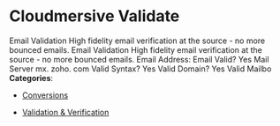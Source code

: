 # Cloudmersive Validate


Email Validation High fidelity email verification at the source - no more bounced emails. Email Validation High fidelity email verification at the source - no more bounced emails. Email Address: Email Valid? Yes Mail Server mx. zoho. com Valid Syntax? Yes Valid Domain? Yes Valid Mailbo
**Categories**:

- [Conversions](https://github/awesome-apis/awesome-apis#conversions)

- [Validation & Verification](https://github/awesome-apis/awesome-apis#validation-and-verification)



